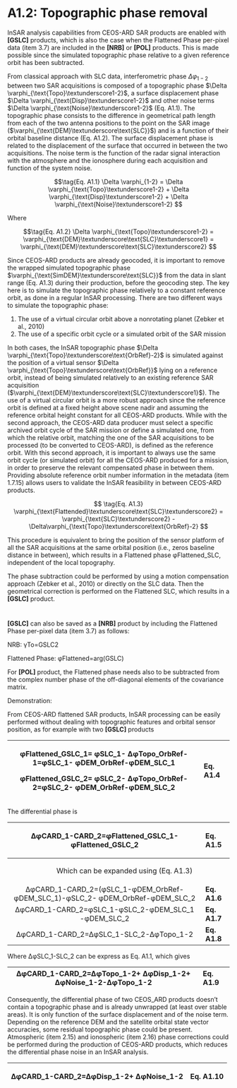<a name="_heading=h.toui5ropweft"></a>
# **A1.2: Topographic phase removal** 
InSAR analysis capabilities from CEOS-ARD SAR products are enabled with **[GSLC]** products, which is also the case when the Flattened Phase per-pixel data (item 3.7) are included in the **[NRB]** or **[POL]** products. This is made possible since the simulated topographic phase relative to a given reference orbit has been subtracted.

From classical approach with SLC data, interferometric phase $\Delta \varphi_{1-2}$ between two SAR acquisitions is composed of a topographic phase $\Delta \varphi_{\text{Topo}\textunderscore1-2}$, a surface displacement phase $\Delta \varphi_{\text{Disp}\textunderscore1-2}$ and other noise terms $\Delta \varphi_{\text{Noise}\textunderscore1-2}$ (Eq. A1.1). The topographic phase consists to the difference in geometrical path length from each of the two antenna positions to the point on the SAR image ($\varphi_{\text{DEM}\textunderscore\text{SLC}}$) and is a function of their orbital baseline distance (Eq. A1.2). The surface displacement phase is related to the displacement of the surface that occurred in between the two acquisitions. The noise term is the function of the radar signal interaction with the atmosphere and the ionosphere during each acquisition and function of the system noise.

$$\tag{Eq. A1.1}
\Delta \varphi_{1-2} = \Delta \varphi_{\text{Topo}\textunderscore1-2} + \Delta \varphi_{\text{Disp}\textunderscore1-2} + \Delta \varphi_{\text{Noise}\textunderscore1-2}
$$

Where    

$$\tag{Eq. A1.2}
\Delta \varphi_{\text{Topo}\textunderscore1-2} = \varphi_{\text{DEM}\textunderscore\text{SLC}\textunderscore1} = \varphi_{\text{DEM}\textunderscore\text{SLC}\textunderscore2}
$$

Since CEOS-ARD products are already geocoded, it is important to remove the wrapped simulated topographic phase $\varphi_{\text{SimDEM}\textunderscore\text{SLC}}$ from the data in slant range (Eq. A1.3) during their production, before the geocoding step. The key here is to simulate the topographic phase relatively to a constant reference orbit, as done in a regular InSAR processing. There are two different ways to simulate the topographic phase: 

1. The use of a virtual circular orbit above a nonrotating planet (Zebker et al., 2010) 
2. The use of a specific orbit cycle or a simulated orbit of the SAR mission 

In both cases, the InSAR topographic phase $\Delta \varphi_{\text{Topo}\textunderscore\text{OrbRef}-2}$ is simulated against the position of a virtual sensor $\Delta \varphi_{\text{Topo}\textunderscore\text{OrbRef}}$ lying on a reference orbit, instead of being simulated relatively to an existing reference SAR acquisition ($\varphi_{\text{DEM}\textunderscore\text{SLC}\textunderscore1}$). The use of a virtual circular orbit is a more robust approach since the reference orbit is defined at a fixed height above scene nadir and assuming the reference orbital height constant for all CEOS-ARD products. While with the second approach, the CEOS-ARD data producer must select a specific archived orbit cycle of the SAR mission or define a simulated one, from which the relative orbit, matching the one of the SAR acquisitions to be processed (to be converted to CEOS-ARD), is defined as the reference orbit. With this second approach, it is important to always use the same orbit cycle (or simulated orbit) for all the CEOS-ARD produced for a mission, in order to preserve the relevant compensated phase in between them. Providing absolute reference orbit number information in the metadata (item 1.7.15) allows users to validate the InSAR feasibility in between CEOS-ARD products.

$$ \tag{Eq. A1.3}
\varphi_{\text{Flattended}\textunderscore\text{SLC}\textunderscore2} = \varphi_{\text{SLC}\textunderscore2} - \Delta\varphi_{\text{Topo}\textunderscore\text{OrbRef}-2} $$



This procedure is equivalent to bring the position of the sensor platform of all the SAR acquisitions at the same orbital position (i.e., zeros baseline distance in between), which results in a Flattened phase  φFlattened\_SLC, independent of the local topography.

The phase subtraction could be performed by using a motion compensation approach (Zebker et al., 2010) or directly on the SLC data. Then the geometrical correction is performed on the Flattened SLC, which results in a **[GSLC]** product.
#
**[GSLC]** can also be saved as a **[NRB]** product by including the Flattened Phase per-pixel data (item 3.7) as follows:

NRB:     γTo=GSLC2

Flattened Phase:   φFlattened=arg⁡(GSLC)

For **[POL]** product, the Flattened phase needs also to be subtracted from the complex number phase of the off-diagonal elements of the covariance matrix.

Demonstration:

From CEOS-ARD flattened SAR products, InSAR processing can be easily performed without dealing with topographic features and orbital sensor position, as for example with two **[GSLC]** products 

|<p>φFlattened\_GSLC\_1= φSLC\_1- ∆φTopo\_OrbRef-1=φSLC\_1- φDEM\_OrbRef-φDEM\_SLC\_1</p><p>φFlattened\_GSLC\_2= φSLC\_2- ∆φTopo\_OrbRef-2=φSLC\_2- φDEM\_OrbRef-φDEM\_SLC\_2</p><p></p>|<p></p><p>**Eq. A1.4**</p>|
| :-: | :- |

The differential phase is

|∆φCARD\_1-CARD\_2=φFlattened\_GSLC\_1-φFlattened\_GSLC\_2|<p>**Eq. A1.5**</p><p></p>|
| :-: | :- |
|<p>`           `Which can be expanded using (Eq. A1.3)</p><p></p>||
|∆φCARD\_1-CARD\_2=(φSLC\_1-φDEM\_OrbRef-φDEM\_SLC\_1)-φSLC\_2- φDEM\_OrbRef-φDEM\_SLC\_2|**Eq. A1.6**|
|∆φCARD\_1-CARD\_2=φSLC\_1-φSLC\_2-φDEM\_SLC\_1 -φDEM\_SLC\_2|**Eq. A1.7**|
|∆φCARD\_1-CARD\_2=∆φSLC\_1-SLC\_2-∆φTopo\_1-2 |**Eq. A1.8**|

Where ∆φSLC\_1-SLC\_2 can be express as Eq. A1.1, which gives

|∆φCARD\_1-CARD\_2=∆φTopo\_1-2+ ∆φDisp\_1-2+ ∆φNoise\_1-2-∆φTopo\_1-2|**Eq. A1.9**|
| :-: | :- |

Consequently, the differential phase of two CEOS\_ARD products doesn’t contain a topographic phase and is already unwrapped (at least over stable areas). It is only function of the surface displacement and of the noise term. Depending on the reference DEM and the satellite orbital state vector accuracies, some residual topographic phase could be present. Atmospheric (item 2.15) and ionospheric (item 2.16) phase corrections could be performed during the production of CEOS-ARD products, which reduces the differential phase noise in an InSAR analysis.

|<p>∆φCARD\_1-CARD\_2=∆φDisp\_1-2+ ∆φNoise\_1-2</p><p></p>|**Eq. A1.10**|
| :-: | :- |


